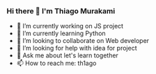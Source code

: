 ### Hi there 👋 I'm Thiago Murakami

- 🔭 I’m currently working on JS project
- 🌱 I’m currently learning Python
- 👯 I’m looking to collaborate on Web developer
- 🤔 I’m looking for help with idea for project
- 💬 Ask me about let's learn together
- 📫 How to reach me: th1ago
